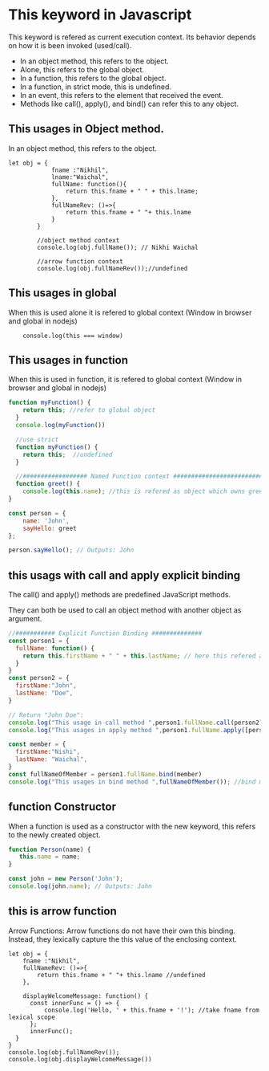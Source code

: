 # This keyword in Javascript

This keyword is refered as current execution context.
Its behavior depends on how it is been invoked (used/call).


- In an object method, this refers to the object.
- Alone, this refers to the global object.
- In a function, this refers to the global object.
- In a function, in strict mode, this is undefined.
- In an event, this refers to the element that received the event.
- Methods like call(), apply(), and bind() can refer this to any object.

## This usages in Object method.
In an object method, this refers to the object.
```
let obj = {
            fname :"Nikhil",
            lname:"Waichal",
            fullName: function(){
                return this.fname + " " + this.lname;
            },
            fullNameRev: ()=>{
                return this.fname + " "+ this.lname
            }
        }

        //object method context
        console.log(obj.fullName()); // Nikhi Waichal

        //arrow function context
        console.log(obj.fullNameRev());//undefined
```

## This usages in global
When this is used alone it is refered to global context (Window in browser and global in nodejs)

```
    console.log(this === window)
```
## This usages in function
When this is used in function, it is refered to global context (Window in browser and global in nodejs)

```javascript
function myFunction() {
    return this; //refer to global object
  }
  console.log(myFunction())

  //use strict
  function myFunction() {
    return this;  //undefined
  }

  //################## Named Function context #########################
  function greet() {
    console.log(this.name); //this is refered as object which owns greet function
}

const person = {
    name: 'John',
    sayHello: greet
};

person.sayHello(); // Outputs: John
  ```


  ## this usags with call and apply explicit binding
The call() and apply() methods are predefined JavaScript methods.

They can both be used to call an object method with another object as argument.

```javascript
//########### Explicit Function Binding ##############
const person1 = {
  fullName: function() {
    return this.firstName + " " + this.lastName; // here this refered as person2 obj
  }
}
const person2 = {
  firstName:"John",
  lastName: "Doe",
}

// Return "John Doe":
console.log("This usage in call method ",person1.fullName.call(person2)); //call method
console.log("This usages in apply method ",person1.fullName.apply([person1])) //Apply method

const member = {
  firstName:"Nishi",
  lastName: "Waichal",
}
const fullNameOfMember = person1.fullName.bind(member)
console.log("This usages in bind method ",fullNameOfMember()); //bind method
```

## function Constructor
 When a function is used as a constructor with the new keyword, this refers to the newly created object.
 ```javascript
 function Person(name) {
    this.name = name;
}

const john = new Person('John');
console.log(john.name); // Outputs: John
 ```

## this is arrow function
Arrow Functions: Arrow functions do not have their own this binding. Instead, they lexically capture the this value of the enclosing context.
```
let obj = {
    fname :"Nikhil",
    fullNameRev: ()=>{
        return this.fname + " "+ this.lname //undefined
    },
    
    displayWelcomeMessage: function() {
      const innerFunc = () => {
          console.log('Hello, ' + this.fname + '!'); //take fname from lexical scope
      };
      innerFunc();
  }
}
console.log(obj.fullNameRev());
console.log(obj.displayWelcomeMessage())
```